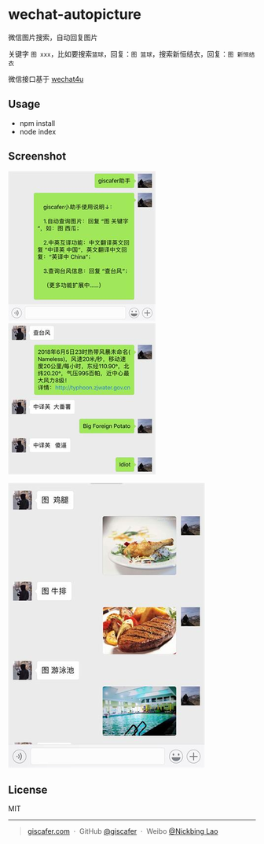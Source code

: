 # wechat-autopicture
微信图片搜索，自动回复图片

关键字 `图 xxx`，比如要搜索`篮球`，回复：`图 篮球`，搜索新恒结衣，回复：`图 新恒结衣`

微信接口基于 [wechat4u](https://github.com/nodeWechat/wechat4u)

## Usage

- npm install
- node index


## Screenshot

![screenshot](./screenshot/screenshot.jpg) ![screenshot4](./screenshot/screenshot4.jpg)

![screenshot2](./screenshot/screenshot2.jpg)


## License
MIT

---

> [giscafer.com](http://giscafer.com) &nbsp;&middot;&nbsp;
> GitHub [@giscafer](https://github.com/giscafer) &nbsp;&middot;&nbsp;
> Weibo [@Nickbing Lao](https://weibo.com/laohoubin)
